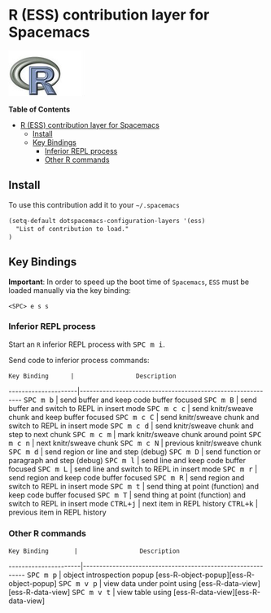 # R (ESS) contribution layer for Spacemacs

![logo](img/r.jpg)

<!-- markdown-toc start - Don't edit this section. Run M-x markdown-toc/generate-toc again -->
**Table of Contents**

- [R (ESS) contribution layer for Spacemacs](#r-ess-contribution-layer-for-spacemacs)
    - [Install](#install)
    - [Key Bindings](#key-bindings)
        - [Inferior REPL process](#inferior-repl-process)
        - [Other R commands](#other-r-commands)

<!-- markdown-toc end -->

## Install

To use this contribution add it to your `~/.spacemacs`

```elisp
(setq-default dotspacemacs-configuration-layers '(ess)
  "List of contribution to load."
)
```

## Key Bindings

**Important**:
In order to speed up the boot time of `Spacemacs`, `ESS` must be loaded
manually via the key binding:

    <SPC> e s s

### Inferior REPL process

Start an `R` inferior REPL process with <kbd>SPC m i</kbd>.

Send code to inferior process commands:

    Key Binding      |                 Description
---------------------|------------------------------------------------------------
<kbd>SPC m b</kbd>   | send buffer and keep code buffer focused
<kbd>SPC m B</kbd>   | send buffer and switch to REPL in insert mode
<kbd>SPC m c c</kbd> | send knitr/sweave chunk and keep buffer focused
<kbd>SPC m c C</kbd> | send knitr/sweave chunk and switch to REPL in insert mode
<kbd>SPC m c d</kbd> | send knitr/sweave chunk and step to next chunk
<kbd>SPC m c m</kbd> | mark knitr/sweave chunk around point
<kbd>SPC m c n</kbd> | next knitr/sweave chunk
<kbd>SPC m c N</kbd> | previous knitr/sweave chunk
<kbd>SPC m d</kbd>   | send region or line and step (debug)
<kbd>SPC m D</kbd>   | send function or paragraph and step (debug)
<kbd>SPC m l</kbd>   | send line and keep code buffer focused
<kbd>SPC m L</kbd>   | send line and switch to REPL in insert mode
<kbd>SPC m r</kbd>   | send region and keep code buffer focused
<kbd>SPC m R</kbd>   | send region and switch to REPL in insert mode
<kbd>SPC m t</kbd>   | send thing at point (function) and keep code buffer focused
<kbd>SPC m T</kbd>   | send thing at point (function) and switch to REPL in insert mode
<kbd>CTRL+j</kbd>    | next item in REPL history
<kbd>CTRL+k</kbd>    | previous item in REPL history

### Other R commands

    Key Binding       |                 Description
----------------------|------------------------------------------------------------
<kbd>SPC m p</kbd>    | object introspection popup [ess-R-object-popup][ess-R-object-popup]
<kbd>SPC m v p</kbd>  | view data under point using [ess-R-data-view][ess-R-data-view] 
<kbd>SPC m v t</kbd>  | view table using [ess-R-data-view][ess-R-data-view] 
